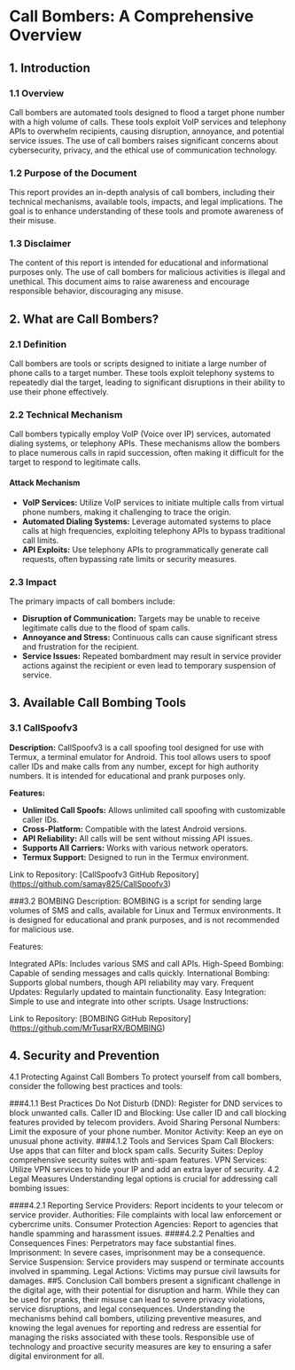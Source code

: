 # Call Bombers: A Comprehensive Overview

## 1. Introduction

### 1.1 Overview
Call bombers are automated tools designed to flood a target phone number with a high volume of calls. These tools exploit VoIP services and telephony APIs to overwhelm recipients, causing disruption, annoyance, and potential service issues. The use of call bombers raises significant concerns about cybersecurity, privacy, and the ethical use of communication technology.

### 1.2 Purpose of the Document
This report provides an in-depth analysis of call bombers, including their technical mechanisms, available tools, impacts, and legal implications. The goal is to enhance understanding of these tools and promote awareness of their misuse.

### 1.3 Disclaimer
The content of this report is intended for educational and informational purposes only. The use of call bombers for malicious activities is illegal and unethical. This document aims to raise awareness and encourage responsible behavior, discouraging any misuse.

## 2. What are Call Bombers?

### 2.1 Definition
Call bombers are tools or scripts designed to initiate a large number of phone calls to a target number. These tools exploit telephony systems to repeatedly dial the target, leading to significant disruptions in their ability to use their phone effectively.

### 2.2 Technical Mechanism
Call bombers typically employ VoIP (Voice over IP) services, automated dialing systems, or telephony APIs. These mechanisms allow the bombers to place numerous calls in rapid succession, often making it difficult for the target to respond to legitimate calls.

#### Attack Mechanism
- **VoIP Services:** Utilize VoIP services to initiate multiple calls from virtual phone numbers, making it challenging to trace the origin.
- **Automated Dialing Systems:** Leverage automated systems to place calls at high frequencies, exploiting telephony APIs to bypass traditional call limits.
- **API Exploits:** Use telephony APIs to programmatically generate call requests, often bypassing rate limits or security measures.

### 2.3 Impact
The primary impacts of call bombers include:
- **Disruption of Communication:** Targets may be unable to receive legitimate calls due to the flood of spam calls.
- **Annoyance and Stress:** Continuous calls can cause significant stress and frustration for the recipient.
- **Service Issues:** Repeated bombardment may result in service provider actions against the recipient or even lead to temporary suspension of service.

##  3. Available Call Bombing Tools

### 3.1 CallSpoofv3

**Description:**
CallSpoofv3 is a call spoofing tool designed for use with Termux, a terminal emulator for Android. This tool allows users to spoof caller IDs and make calls from any number, except for high authority numbers. It is intended for educational and prank purposes only.

**Features:**
- **Unlimited Call Spoofs:** Allows unlimited call spoofing with customizable caller IDs.
- **Cross-Platform:** Compatible with the latest Android versions.
- **API Reliability:** All calls will be sent without missing API issues.
- **Supports All Carriers:** Works with various network operators.
- **Termux Support:** Designed to run in the Termux environment.


Link to Repository: [CallSpoofv3 GitHub Repository] (https://github.com/samay825/CallSpoofv3)

###3.2 BOMBING
Description:
BOMBING is a script for sending large volumes of SMS and calls, available for Linux and Termux environments. It is designed for educational and prank purposes, and is not recommended for malicious use.

Features:

Integrated APIs: Includes various SMS and call APIs.
High-Speed Bombing: Capable of sending messages and calls quickly.
International Bombing: Supports global numbers, though API reliability may vary.
Frequent Updates: Regularly updated to maintain functionality.
Easy Integration: Simple to use and integrate into other scripts.
Usage Instructions:



Link to Repository: [BOMBING GitHub Repository] (https://github.com/MrTusarRX/BOMBING)

## 4. Security and Prevention
4.1 Protecting Against Call Bombers
To protect yourself from call bombers, consider the following best practices and tools:

###4.1.1 Best Practices
Do Not Disturb (DND): Register for DND services to block unwanted calls.
Caller ID and Blocking: Use caller ID and call blocking features provided by telecom providers.
Avoid Sharing Personal Numbers: Limit the exposure of your phone number.
Monitor Activity: Keep an eye on unusual phone activity.
###4.1.2 Tools and Services
Spam Call Blockers: Use apps that can filter and block spam calls.
Security Suites: Deploy comprehensive security suites with anti-spam features.
VPN Services: Utilize VPN services to hide your IP and add an extra layer of security.
4.2 Legal Measures
Understanding legal options is crucial for addressing call bombing issues:

####4.2.1 Reporting
Service Providers: Report incidents to your telecom or service provider.
Authorities: File complaints with local law enforcement or cybercrime units.
Consumer Protection Agencies: Report to agencies that handle spamming and harassment issues.
####4.2.2 Penalties and Consequences
Fines: Perpetrators may face substantial fines.
Imprisonment: In severe cases, imprisonment may be a consequence.
Service Suspension: Service providers may suspend or terminate accounts involved in spamming.
Legal Actions: Victims may pursue civil lawsuits for damages.
##5. Conclusion
Call bombers present a significant challenge in the digital age, with their potential for disruption and harm. While they can be used for pranks, their misuse can lead to severe privacy violations, service disruptions, and legal consequences. Understanding the mechanisms behind call bombers, utilizing preventive measures, and knowing the legal avenues for reporting and redress are essential for managing the risks associated with these tools. Responsible use of technology and proactive security measures are key to ensuring a safer digital environment for all.
